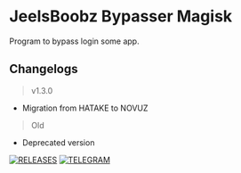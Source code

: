 # **JeelsBoobz Bypasser Magisk**
Program to bypass login some app.


## Changelogs
> v1.3.0
- Migration from HATAKE to NOVUZ
> Old
- Deprecated version


[![RELEASES](https://img.shields.io/github/downloads/JeelsBoobz/JeelsBypasser/total.svg)](https://github.com/JeelsBoobz/JeelsBypasser/releases)
[![TELEGRAM](https://img.shields.io/badge/Telegram%20-Join%20Channel%20-blue)](https://t.me/JeelsBoobz)